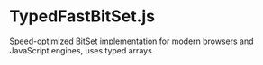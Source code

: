 # TypedFastBitSet.js
Speed-optimized BitSet implementation for modern browsers and JavaScript engines,  uses typed arrays
